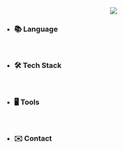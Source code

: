 <!--헤더-->
<div align="center">
  <img src="https://capsule-render.vercel.app/api?type=waving&color=A3DCBE&height=250&section=header&fontSize=50&fontColor=FFFFFF&text=YuJeong%20Kim&fontAlignY=40&fontAlign=20&desc=Github&descAlignY=30&descAlign=20" />
</div>

<!--메인-->
<div>
  <ul>
    <li>
      <h3>📚 Language </h3>
    </li>
  </ul>

  <br>
  
  <ul>
    <li><h3>🛠 Tech Stack </h3></li>
  </ul>

  <br>
  
  <ul>
    <li><h3>🖥️ Tools </h3></li>
  </ul>

  <br>
  
  <ul>
    <li><h3>✉️ Contact </h3></li>
  </ul>
  
</div>
